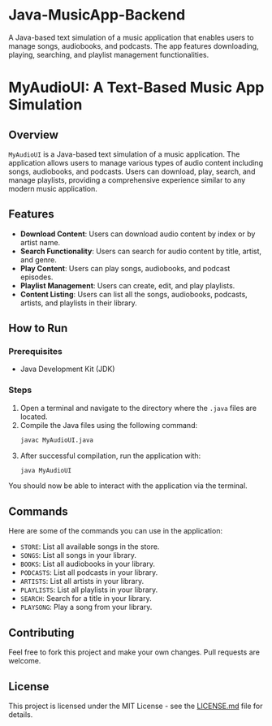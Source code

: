 # Java-MusicApp-Backend
A Java-based text simulation of a music application that enables users to manage songs, audiobooks, and podcasts. The app features downloading, playing, searching, and playlist management functionalities.

# MyAudioUI: A Text-Based Music App Simulation

## Overview
`MyAudioUI` is a Java-based text simulation of a music application. The application allows users to manage various types of audio content including songs, audiobooks, and podcasts. Users can download, play, search, and manage playlists, providing a comprehensive experience similar to any modern music application.

## Features

- **Download Content**: Users can download audio content by index or by artist name.
- **Search Functionality**: Users can search for audio content by title, artist, and genre.
- **Play Content**: Users can play songs, audiobooks, and podcast episodes.
- **Playlist Management**: Users can create, edit, and play playlists.
- **Content Listing**: Users can list all the songs, audiobooks, podcasts, artists, and playlists in their library.
  
## How to Run

### Prerequisites

- Java Development Kit (JDK)

### Steps

1. Open a terminal and navigate to the directory where the `.java` files are located.
2. Compile the Java files using the following command:
    ```bash
    javac MyAudioUI.java
    ```
3. After successful compilation, run the application with:
    ```bash
    java MyAudioUI
    ```
You should now be able to interact with the application via the terminal.
  
## Commands
Here are some of the commands you can use in the application:

- `STORE`: List all available songs in the store.
- `SONGS`: List all songs in your library.
- `BOOKS`: List all audiobooks in your library.
- `PODCASTS`: List all podcasts in your library.
- `ARTISTS`: List all artists in your library.
- `PLAYLISTS`: List all playlists in your library.
- `SEARCH`: Search for a title in your library.
- `PLAYSONG`: Play a song from your library.

## Contributing
Feel free to fork this project and make your own changes. Pull requests are welcome.

## License
This project is licensed under the MIT License - see the [LICENSE.md](LICENSE.md) file for details.


